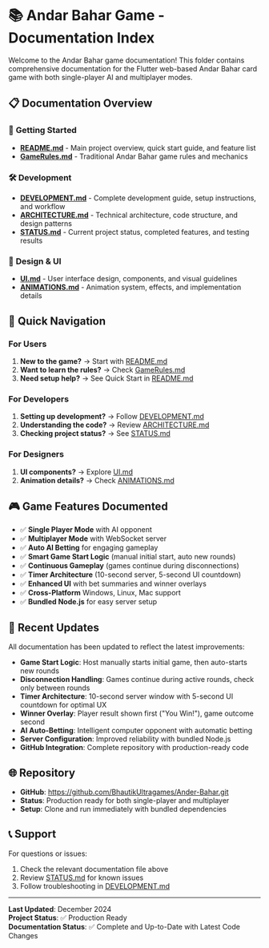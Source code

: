 # 📚 Andar Bahar Game - Documentation Index

Welcome to the Andar Bahar game documentation! This folder contains comprehensive documentation for the Flutter web-based Andar Bahar card game with both single-player AI and multiplayer modes.

## 📋 Documentation Overview

### 🚀 **Getting Started**

- **[README.md](README.md)** - Main project overview, quick start guide, and feature list
- **[GameRules.md](GameRules.md)** - Traditional Andar Bahar game rules and mechanics

### 🛠️ **Development**

- **[DEVELOPMENT.md](DEVELOPMENT.md)** - Complete development guide, setup instructions, and workflow
- **[ARCHITECTURE.md](ARCHITECTURE.md)** - Technical architecture, code structure, and design patterns
- **[STATUS.md](STATUS.md)** - Current project status, completed features, and testing results

### 🎨 **Design & UI**

- **[UI.md](UI.md)** - User interface design, components, and visual guidelines
- **[ANIMATIONS.md](ANIMATIONS.md)** - Animation system, effects, and implementation details

## 🎯 Quick Navigation

### For Users

1. **New to the game?** → Start with [README.md](README.md)
2. **Want to learn the rules?** → Check [GameRules.md](GameRules.md)
3. **Need setup help?** → See Quick Start in [README.md](README.md)

### For Developers

1. **Setting up development?** → Follow [DEVELOPMENT.md](DEVELOPMENT.md)
2. **Understanding the code?** → Review [ARCHITECTURE.md](ARCHITECTURE.md)
3. **Checking project status?** → See [STATUS.md](STATUS.md)

### For Designers

1. **UI components?** → Explore [UI.md](UI.md)
2. **Animation details?** → Check [ANIMATIONS.md](ANIMATIONS.md)

## 🎮 Game Features Documented

- ✅ **Single Player Mode** with AI opponent
- ✅ **Multiplayer Mode** with WebSocket server
- ✅ **Auto AI Betting** for engaging gameplay
- ✅ **Smart Game Start Logic** (manual initial start, auto new rounds)
- ✅ **Continuous Gameplay** (games continue during disconnections)
- ✅ **Timer Architecture** (10-second server, 5-second UI countdown)
- ✅ **Enhanced UI** with bet summaries and winner overlays
- ✅ **Cross-Platform** Windows, Linux, Mac support
- ✅ **Bundled Node.js** for easy server setup

## 🔧 Recent Updates

All documentation has been updated to reflect the latest improvements:

- **Game Start Logic**: Host manually starts initial game, then auto-starts new rounds
- **Disconnection Handling**: Games continue during active rounds, check only between rounds
- **Timer Architecture**: 10-second server window with 5-second UI countdown for optimal UX
- **Winner Overlay**: Player result shown first ("You Win!"), game outcome second
- **AI Auto-Betting**: Intelligent computer opponent with automatic betting
- **Server Configuration**: Improved reliability with bundled Node.js
- **GitHub Integration**: Complete repository with production-ready code

## 🌐 Repository

- **GitHub**: https://github.com/BhautikUltragames/Ander-Bahar.git
- **Status**: Production ready for both single-player and multiplayer
- **Setup**: Clone and run immediately with bundled dependencies

## 📞 Support

For questions or issues:

1. Check the relevant documentation file above
2. Review [STATUS.md](STATUS.md) for known issues
3. Follow troubleshooting in [DEVELOPMENT.md](DEVELOPMENT.md)

---

**Last Updated**: December 2024  
**Project Status**: ✅ Production Ready  
**Documentation Status**: ✅ Complete and Up-to-Date with Latest Code Changes
